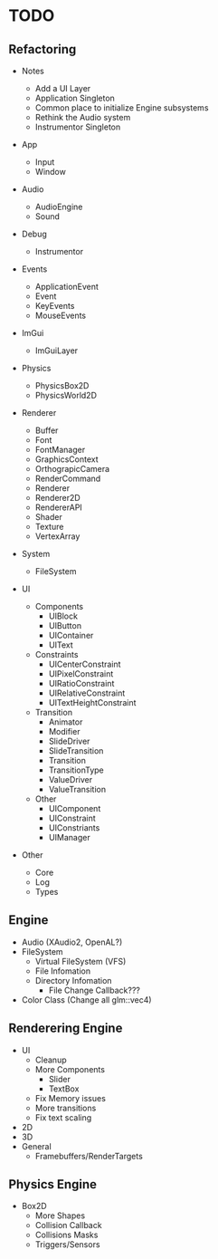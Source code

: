 # TODO

## Refactoring
* Notes
  - Add a UI Layer
  - Application Singleton
  - Common place to initialize Engine subsystems
  - Rethink the Audio system
  - Instrumentor Singleton

* App
  - Input
  - Window
* Audio
  - AudioEngine
  - Sound
* Debug
  - Instrumentor
* Events
  - ApplicationEvent
  - Event
  - KeyEvents
  - MouseEvents
* ImGui
  - ImGuiLayer
* Physics
  - PhysicsBox2D
  - PhysicsWorld2D
* Renderer
  - Buffer
  - Font
  - FontManager
  - GraphicsContext
  - OrthograpicCamera
  - RenderCommand
  - Renderer
  - Renderer2D
  - RendererAPI
  - Shader
  - Texture
  - VertexArray
* System
  - FileSystem
* UI
  * Components
    - UIBlock
    - UIButton
    - UIContainer
    - UIText
  * Constraints
    - UICenterConstraint
    - UIPixelConstraint
    - UIRatioConstraint
    - UIRelativeConstraint
    - UITextHeightConstraint
  * Transition
    - Animator
    - Modifier
    - SlideDriver
    - SlideTransition
    - Transition
    - TransitionType
    - ValueDriver
    - ValueTransition
  * Other
    - UIComponent
    - UIConstraint
    - UIConstriants
    - UIManager
* Other
  - Core
  - Log
  - Types

## Engine
* Audio (XAudio2, OpenAL?)
* FileSystem
  - Virtual FileSystem (VFS)
  - File Infomation
  - Directory Infomation
    - File Change Callback???
* Color Class (Change all glm::vec4)

## Renderering Engine
* UI 
  - Cleanup
  - More Components
    - Slider
    - TextBox
  - Fix Memory issues
  - More transitions
  - Fix text scaling
* 2D
* 3D
* General
  - Framebuffers/RenderTargets

## Physics Engine
* Box2D
  - More Shapes
  - Collision Callback
  - Collisions Masks
  - Triggers/Sensors